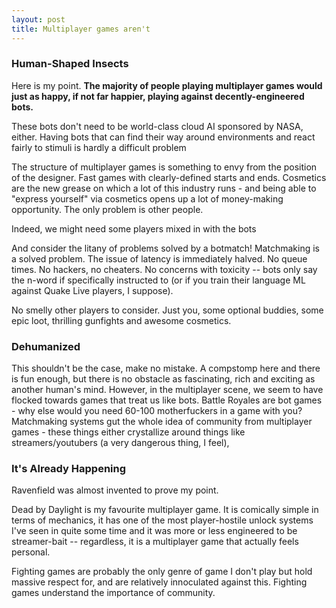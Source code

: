 ```yaml
---
layout: post
title: Multiplayer games aren't
---
```


### Human-Shaped Insects

Here is my point. **The majority of people playing multiplayer games would just as happy, if not far happier, playing against decently-engineered bots.**

These bots don't need to be world-class cloud AI sponsored by NASA, either. Having bots that can find their way around environments and react fairly to stimuli is hardly a difficult problem

The structure of multiplayer games is something to envy from the position of the designer. Fast games with clearly-defined starts and ends. Cosmetics are the new grease on which a lot of this industry runs - and being able to "express yourself" via cosmetics opens up a lot of money-making opportunity. The only problem is other people.

Indeed, we might need some players mixed in with the bots

And consider the litany of problems solved by a botmatch! Matchmaking is a solved problem. The issue of latency is immediately halved. No queue times. No hackers, no cheaters. No concerns with toxicity -- bots only say the n-word if specifically instructed to (or if you train their language ML against Quake Live players, I suppose).

No smelly other players to consider. Just you, some optional buddies, some epic loot, thrilling gunfights and awesome cosmetics.

### Dehumanized

This shouldn't be the case, make no mistake. A compstomp here and there is fun enough, but there is no obstacle as fascinating, rich and exciting as another human's mind. However, in the multiplayer scene, we seem to have flocked towards games that treat us like bots. Battle Royales are bot games - why else would you need 60-100 motherfuckers in a game with you? Matchmaking systems gut the whole idea of community from multiplayer games - these things either crystallize around things like streamers/youtubers (a very dangerous thing, I feel), 

### It's Already Happening

Ravenfield was almost invented to prove my point. 

Dead by Daylight is my favourite multiplayer game. It is comically simple in terms of mechanics, it has one of the most player-hostile unlock systems I've seen in quite some time and it was more or less engineered to be streamer-bait -- regardless, it is a multiplayer game that actually feels personal.

Fighting games are probably the only genre of game I don't play but hold massive respect for, and are relatively innoculated against this. Fighting games understand the importance of community.